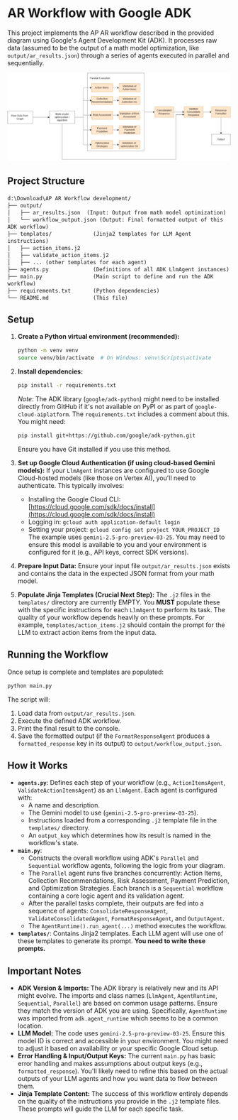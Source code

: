 # AR Workflow with Google ADK

This project implements the AP AR workflow described in the provided diagram using Google's Agent Development Kit (ADK).
It processes raw data (assumed to be the output of a math model optimization, like `output/ar_results.json`) through a series of agents executed in parallel and sequentially.


![Receivables](https://github.com/shankarg-ai/ar-workflow/blob/main/workflow.png)


## Project Structure

```
d:\Download\AP AR Workflow development/
├── output/
│   ├── ar_results.json  (Input: Output from math model optimization)
│   └── workflow_output.json (Output: Final formatted output of this ADK workflow)
├── templates/             (Jinja2 templates for LLM Agent instructions)
│   ├── action_items.j2
│   ├── validate_action_items.j2
│   ├── ... (other templates for each agent)
├── agents.py              (Definitions of all ADK LlmAgent instances)
├── main.py                (Main script to define and run the ADK workflow)
├── requirements.txt       (Python dependencies)
└── README.md              (This file)
```

## Setup

1.  **Create a Python virtual environment (recommended):**
    ```bash
    python -m venv venv
    source venv/bin/activate  # On Windows: venv\Scripts\activate
    ```

2.  **Install dependencies:**
    ```bash
    pip install -r requirements.txt
    ```
    *Note:* The ADK library (`google/adk-python`) might need to be installed directly from GitHub if it's not available on PyPI or as part of `google-cloud-aiplatform`. The `requirements.txt` includes a comment about this. You might need:
    ```bash
    pip install git+https://github.com/google/adk-python.git
    ```
    Ensure you have Git installed if you use this method.

3.  **Set up Google Cloud Authentication (if using cloud-based Gemini models):**
    If your `LlmAgent` instances are configured to use Google Cloud-hosted models (like those on Vertex AI), you'll need to authenticate. This typically involves:
    *   Installing the Google Cloud CLI: [https://cloud.google.com/sdk/docs/install](https://cloud.google.com/sdk/docs/install)
    *   Logging in: `gcloud auth application-default login`
    *   Setting your project: `gcloud config set project YOUR_PROJECT_ID`
    The example uses `gemini-2.5-pro-preview-03-25`. You may need to ensure this model is available to you and your environment is configured for it (e.g., API keys, correct SDK versions).

4.  **Prepare Input Data:**
    Ensure your input file `output/ar_results.json` exists and contains the data in the expected JSON format from your math model.

5.  **Populate Jinja Templates (Crucial Next Step):**
    The `.j2` files in the `templates/` directory are currently EMPTY. You **MUST** populate these with the specific instructions for each `LlmAgent` to perform its task. The quality of your workflow depends heavily on these prompts.
    For example, `templates/action_items.j2` should contain the prompt for the LLM to extract action items from the input data.

## Running the Workflow

Once setup is complete and templates are populated:

```bash
python main.py
```

The script will:
1.  Load data from `output/ar_results.json`.
2.  Execute the defined ADK workflow.
3.  Print the final result to the console.
4.  Save the formatted output (if the `FormatResponseAgent` produces a `formatted_response` key in its output) to `output/workflow_output.json`.

## How it Works

*   **`agents.py`**: Defines each step of your workflow (e.g., `ActionItemsAgent`, `ValidateActionItemsAgent`) as an `LlmAgent`. Each agent is configured with:
    *   A name and description.
    *   The Gemini model to use (`gemini-2.5-pro-preview-03-25`).
    *   Instructions loaded from a corresponding `.j2` template file in the `templates/` directory.
    *   An `output_key` which determines how its result is named in the workflow's state.
*   **`main.py`**: 
    *   Constructs the overall workflow using ADK's `Parallel` and `Sequential` workflow agents, following the logic from your diagram.
    *   The `Parallel` agent runs five branches concurrently: Action Items, Collection Recommendations, Risk Assessment, Payment Prediction, and Optimization Strategies. Each branch is a `Sequential` workflow containing a core logic agent and its validation agent.
    *   After the parallel tasks complete, their outputs are fed into a sequence of agents: `ConsolidateResponseAgent`, `ValidateConsolidatedAgent`, `FormatResponseAgent`, and `OutputAgent`.
    *   The `AgentRuntime().run_agent(...)` method executes the workflow.
*   **`templates/`**: Contains Jinja2 templates. Each LLM agent will use one of these templates to generate its prompt. **You need to write these prompts.**

## Important Notes

*   **ADK Version & Imports:** The ADK library is relatively new and its API might evolve. The imports and class names (`LlmAgent`, `AgentRuntime`, `Sequential`, `Parallel`) are based on common usage patterns. Ensure they match the version of ADK you are using. Specifically, `AgentRuntime` was imported from `adk.agent_runtime` which seems to be a common location.
*   **LLM Model:** The code uses `gemini-2.5-pro-preview-03-25`. Ensure this model ID is correct and accessible in your environment. You might need to adjust it based on availability or your specific Google Cloud setup.
*   **Error Handling & Input/Output Keys:** The current `main.py` has basic error handling and makes assumptions about output keys (e.g., `formatted_response`). You'll likely need to refine this based on the actual outputs of your LLM agents and how you want data to flow between them.
*   **Jinja Template Content:** The success of this workflow entirely depends on the quality of the instructions you provide in the `.j2` template files. These prompts will guide the LLM for each specific task.
